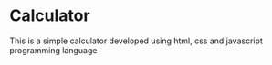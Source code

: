 # Calculator
This is a simple calculator developed using html, css and javascript programming language
